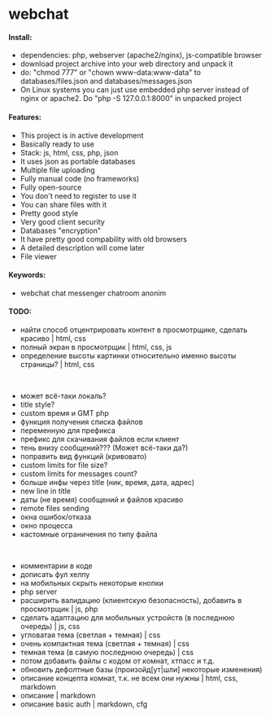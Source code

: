 # webchat

#### Install:

- dependencies: php, webserver (apache2/nginx), js-compatible browser
- download project archive into your web directory and unpack it
- do: "chmod 777" or "chown www-data:www-data" to databases/files.json and databases/messages.json
- On Linux systems you can just use embedded php server instead of nginx or apache2. Do "php -S 127.0.0.1:8000" in unpacked project

#### Features:

- This project is in active development
- Basically ready to use
- Stack: js, html, css, php, json
- It uses json as portable databases
- Multiple file uploading
- Fully manual code (no frameworks)
- Fully open-source
- You don't need to register to use it
- You can share files with it
- Pretty good style
- Very good client security
- Databases "encryption"
- It have pretty good compability with old browsers
- A detailed description will come later
- File viewer

#### Keywords:

- webchat chat messenger chatroom anonim

#### TODO:

- найти способ отцентрировать контент в просмотрщике, сделать красиво | html, css
- полный экран в просмотрщик | html, css, js
- определение высоты картинки относительно именно высоты страницы? | html, css

<br/>

- может всё-таки локаль?
- title style?
- custom время и GMT php
- функция получения списка файлов
- переменную для префикса
- префикс для скачивания файлов если клиент
- тень внизу сообщений??? (Может всё-таки да?)
- поправить вид функций (кривовато)
- custom limits for file size?
- custom limits for messages count?
- больше инфы через title (ник, время, дата, адрес)
- new line in title
- даты (не время) сообщений и файлов красиво
- remote files sending
- окна ошибок/отказа
- окно процесса 
- кастомные ограничения по типу файла

<br/>

- комментарии в коде
- дописать фул хелпу
- на мобильных скрыть некоторые кнопки
- php server
- расширить валидацию (клиентскую безопасность), добавить в просмотрщик | js, php
- сделать адаптацию для мобильных устройств (в последнюю очередь) | js, css
- угловатая тема (светлая + темная) | css
- очень компактная тема (светлая + темная) | css
- темная тема (в самую последнюю очередь) | css
- потом добавить файлы с кодом от комнат, хтпасс и т.д.
- обновить дефолтные базы (произойд[ут|шли] некоторые изменения)
- описание концепта комнат, т.к. не всем они нужны | html, css, markdown
- описание | markdown
- описание basic auth | markdown, cfg
